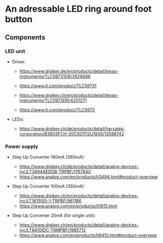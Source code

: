 # An adressable LED ring around foot button

## Components

### LED unit

* Driver: 
  - https://www.digikey.de/en/products/detail/texas-instruments/TLC59731DR/3926688
  - https://www.ti.com/product/TLC59731

  - https://www.digikey.ch/en/products/detail/texas-instruments/TLC5973DR/4251271 
  - https://www.ti.com/product/TLC5973


* LEDs: 
  - https://www.digikey.ch/de/products/detail/harvatek-corporation/B3803FCH-20C001112U1930/13588742

### Power supply

* Step Up Converter 180mA (360mA):
  - https://www.digikey.ch/de/products/detail/analog-devices-inc/LT3494AEDDB-TRPBF/1767840
  - https://www.analog.com/en/products/lt3494.html#product-overview

* Step Up Converter 100mA (350mA):
  - https://www.digikey.ch/en/products/detail/analog-devices-inc/LT1615IS5-1-TRPBF/961186
  - https://www.analog.com/en/products/lt1615.html

* Step Up Converter 25mA (for single unit):
  - https://www.digikey.ch/en/products/detail/analog-devices-inc/LT8410IDC-TRMPBF/1985712
  - https://www.analog.com/en/products/lt8410.html#product-overview


